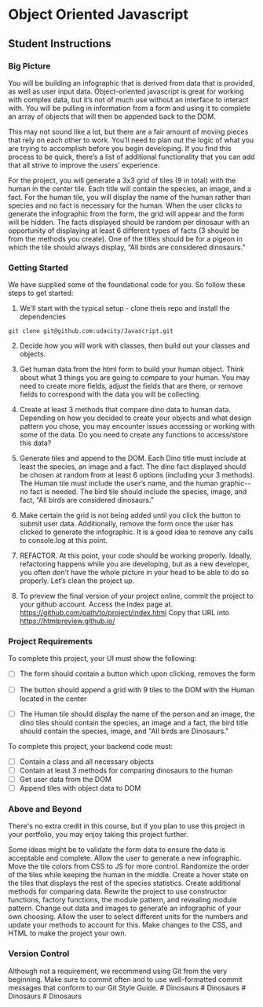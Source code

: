 # Object Oriented Javascript 

## Student Instructions

### Big Picture

You will be building an infographic that is derived from data that is provided, as well as user input data. Object-oriented javascript is great for working with complex data, but it’s not of much use without an interface to interact with. You will be pulling in information from a form and using it to complete an array of objects that will then be appended back to the DOM. 

This may not sound like a lot, but there are a fair amount of moving pieces that rely on each other to work. You’ll need to plan out the logic of what you are trying to accomplish before you begin developing. If you find this process to be quick, there’s a list of additional functionality that you can add that all strive to improve the users’ experience. 

For the project, you will generate a 3x3 grid of tiles (9 in total) with the human in the center tile. Each title will contain the species, an image, and a fact. For the human tile, you will display the name of the human rather than species and no fact is necessary for the human. When the user clicks to generate the infographic from the form, the grid will appear and the form will be hidden. The facts displayed should be random per dinosaur with an opportunity of displaying at least 6 different types of facts (3 should be from the methods you create). One of the titles should be for a pigeon in which the tile should always display, “All birds are considered dinosaurs.”


### Getting Started

We have supplied some of the foundational code for you. So follow these steps to get started:

1. We'll start with the typical setup - clone theis repo and install the dependencies

```git clone git@github.com:udacity/Javascript.git```

2. Decide how you will work with classes, then build out your classes and objects. 

3. Get human data from the html form to build your human object. Think about what 3 things you are going to compare to your human. You may need to create more fields, adjust the fields that are there, or remove fields to correspond with the data you will be collecting. 

4. Create at least 3 methods that compare dino data to human data. Depending on how you decided to create your objects and what design pattern you chose, you may encounter issues accessing or working with some of the data. Do you need to create any functions to access/store this data?

5. Generate tiles and append to the DOM. Each Dino title must include at least the species, an image and a fact. The dino fact displayed should be chosen at random from at least 6 options (including your 3 methods). The Human tile must include the user’s name, and the human graphic--no fact is needed. The bird tile should include the species, image, and fact, “All birds are considered dinosaurs.”

6. Make certain the grid is not being added until you click the button to submit user data. Additionally, remove the form once the user has clicked to generate the infographic. It is a good idea to remove any calls to console.log at this point. 

7. REFACTOR. At this point, your code should be working properly. Ideally, refactoring happens while you are developing, but as a new developer, you often don’t have the whole picture in your head to be able to do so properly.  Let’s clean the project up. 

8. To preview the final version of your project online, commit the project to your github account. Access the index page at. https://github.com/path/to/project/index.html Copy that URL into https://htmlpreview.github.io/

### Project Requirements

To complete this project, your UI must show the following:

- [ ] The form should contain a button which upon clicking, removes the form
- [ ] The button should append a grid with 9 tiles to the DOM with the Human located in the center
- [ ] The Human tile should display the name of the person and an image, the dino tiles should contain the species, an image and a fact, the bird title should contain the species, image, and "All birds are Dinosaurs."


To complete this project, your backend code must:

- [ ] Contain a class and all necessary objects
- [ ] Contain at least 3 methods for comparing dinosaurs to the human
- [ ] Get user data from the DOM
- [ ] Append tiles with object data to DOM

### Above and Beyond

There's no extra credit in this course, but if you plan to use this project in your portfolio, you may enjoy taking this project further. 

Some ideas might be to validate the form data to ensure the data is acceptable and complete. Allow the user to generate a new infographic. Move the tile colors from CSS to JS for more control. Randomize the order of the tiles while keeping the human in the middle. Create a hover state on the tiles that displays the rest of the species statistics. Create additional methods for comparing data. Rewrite the project to use constructor functions, factory functions, the module pattern, and revealing module pattern. Change out data and images to generate an infographic of your own choosing. Allow the user to select different units for the numbers and update your methods to account for this. Make changes to the CSS, and HTML to make the project your own. 


### Version Control

Although not a requirement, we recommend using Git from the very beginning. Make sure to commit often and to use well-formatted commit messages that conform to our Git Style Guide.
#   D i n o s a u r s  
 #   D i n o s a u r s  
 #   D i n o s a u r s  
 #   D i n o s a u r s  
 